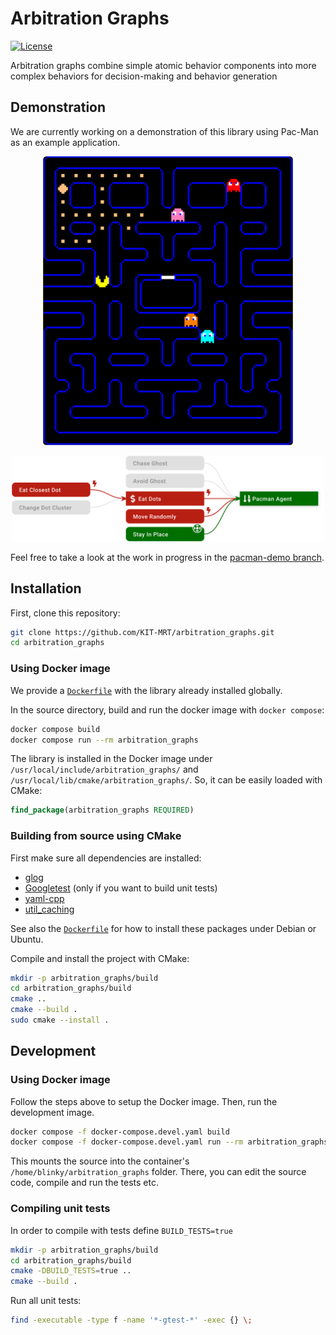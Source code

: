 # Arbitration Graphs

[![License](https://img.shields.io/github/license/KIT-MRT/arbitration_graphs)](./LICENSE)

Arbitration graphs combine simple atomic behavior components into more complex behaviors for decision-making and behavior generation

## Demonstration

We are currently working on a demonstration of this library using Pac-Man as an example application.

<p align="center">
  <img src="docs/assets/img/pacman_scenario.png" width="400" />
</p>
<p align="center">
  <img src="docs/assets/img/pacman_arbitrator_safe.svg" width="500" /> 
</p>

Feel free to take a look at the work in progress in the [pacman-demo branch](https://github.com/KIT-MRT/arbitration_graphs/tree/pacman-demo).

## Installation

First, clone this repository:

```bash
git clone https://github.com/KIT-MRT/arbitration_graphs.git
cd arbitration_graphs
```


### Using Docker image

We provide a [`Dockerfile`](./Dockerfile) with the library already installed globally.

In the source directory, build and run the docker image with `docker compose`:

```bash
docker compose build
docker compose run --rm arbitration_graphs
```

The library is installed in the Docker image under `/usr/local/include/arbitration_graphs/` and `/usr/local/lib/cmake/arbitration_graphs/`.
So, it can be easily loaded with CMake:

```cmake
find_package(arbitration_graphs REQUIRED)
```


### Building from source using CMake

First make sure all dependencies are installed:
- [glog](https://github.com/google/glog)
- [Googletest](https://github.com/google/googletest) (only if you want to build unit tests)
- [yaml-cpp](https://github.com/jbeder/yaml-cpp)
- [util_caching](https://github.com/KIT-MRT/util_caching)

See also the [`Dockerfile`](./Dockerfile) for how to install these packages under Debian or Ubuntu.

Compile and install the project with CMake:

```bash
mkdir -p arbitration_graphs/build
cd arbitration_graphs/build
cmake ..
cmake --build .
sudo cmake --install .
```


## Development

### Using Docker image

Follow the steps above to setup the Docker image.
Then, run the development image.

```bash
docker compose -f docker-compose.devel.yaml build
docker compose -f docker-compose.devel.yaml run --rm arbitration_graphs_devel
```

This mounts the source into the container's `/home/blinky/arbitration_graphs` folder.
There, you can edit the source code, compile and run the tests etc.


### Compiling unit tests

In order to compile with tests define `BUILD_TESTS=true`
```bash
mkdir -p arbitration_graphs/build
cd arbitration_graphs/build
cmake -DBUILD_TESTS=true ..
cmake --build .
```

Run all unit tests:

```bash
find -executable -type f -name '*-gtest-*' -exec {} \;
```

